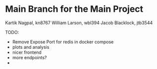 # Main Branch for the Main Project

Kartik Nagpal, kn8767
William Larson, wbl394
Jacob Blacklock, jtb3544


TODO:
 - Remove Expose Port for redis in docker compose
 - plots and analysis
 - nicer frontend
 - more endpoints?
 - 
